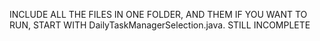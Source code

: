 INCLUDE ALL THE FILES IN ONE FOLDER, AND THEM IF YOU WANT TO RUN, START WITH DailyTaskManagerSelection.java. STILL INCOMPLETE
